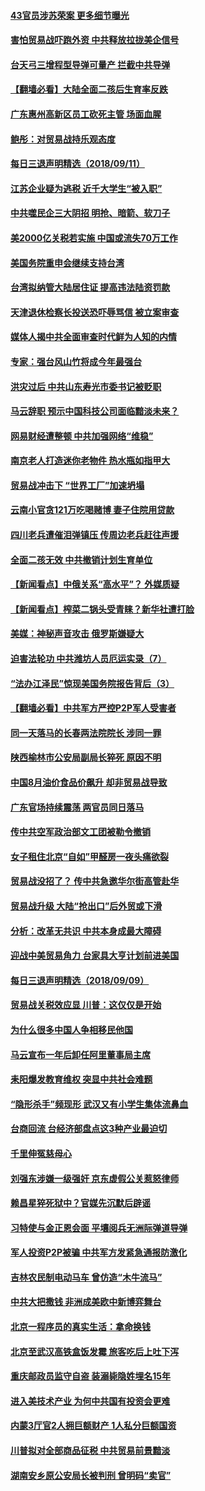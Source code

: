 #### [43官员涉苏荣案 更多细节曝光](../pages/nsc413/n10708047.md) 

#### [害怕贸易战吓跑外资 中共释放拉拢美企信号](../pages/nsc413/n10706662.md) 

#### [台天弓三增程型导弹可量产 拦截中共导弹](../pages/nsc413/n10707738.md) 

#### [【翻墙必看】大陆全面二孩后生育率反跌](../pages/nsc413/n10707590.md) 

#### [广东惠州高新区员工砍死主管 场面血腥](../pages/nsc413/n10707708.md) 

#### [鲍彤：对贸易战持乐观态度](../pages/nsc413/n10707711.md) 

#### [每日三退声明精选（2018/09/11）](../pages/nsc413/n10707784.md) 

#### [江苏企业疑为逃税 近千大学生“被入职”](../pages/nsc413/n10707534.md) 

#### [中共噬民企三大阴招 明抢、暗箭、软刀子](../pages/nsc413/n10707620.md) 

#### [美2000亿关税若实施 中国或流失70万工作](../pages/nsc413/n10707296.md) 

#### [美国务院重申会继续支持台湾](../pages/nsc413/n10707652.md) 

#### [台湾拟纳管大陆居住证 提高违法陆资罚款](../pages/nsc413/n10707514.md) 

#### [天津退休检察长投送恐吓辱骂信 被立案审查](../pages/nsc413/n10707232.md) 

#### [媒体人揭中共全面审查时代鲜为人知的内情](../pages/nsc413/n10707101.md) 

#### [专家：强台风山竹将成今年最强台](../pages/nsc413/n10707526.md) 

#### [洪灾过后 中共山东寿光市委书记被贬职](../pages/nsc413/n10707418.md) 

#### [马云辞职 预示中国科技公司面临黯淡未来？](../pages/nsc413/n10707354.md) 

#### [网易财经遭整顿 中共加强网络“维稳”](../pages/nsc413/n10706733.md) 

#### [南京老人打造迷你老物件 热水瓶如指甲大](../pages/nsc413/n10707390.md) 

#### [贸易战冲击下 “世界工厂”加速坍塌](../pages/nsc413/n10700203.md) 

#### [云南小官贪121万吃喝赌博 妻子住院用贷款](../pages/nsc413/n10707056.md) 

#### [四川老兵遭催泪弹镇压 传周边老兵赶往声援](../pages/nsc413/n10707098.md) 

#### [全面二孩无效 中共撤销计划生育单位](../pages/nsc413/n10707194.md) 

#### [【新闻看点】中俄关系“高水平”？ 外媒质疑](../pages/nsc413/n10707077.md) 

#### [【新闻看点】榨菜二锅头受青睐？新华社遭打脸](../pages/nsc413/n10707078.md) 

#### [美媒：神秘声音攻击 俄罗斯嫌疑大](../pages/nsc413/n10707102.md) 

#### [迫害法轮功 中共潍坊人员厄运实录（7）](../pages/nsc413/n10698953.md) 

#### [“法办江泽民”惊现美国务院报告背后（3）](../pages/nsc413/n10702262.md) 

#### [【翻墙必看】中共军方严控P2P军人受害者](../pages/nsc413/n10702361.md) 

#### [同一天落马的长春两法院院长 涉同一罪](../pages/nsc413/n10692669.md) 

#### [陕西榆林市公安局副局长猝死 原因不明](../pages/nsc413/n10702857.md) 

#### [中国8月油价食品价飙升 却非贸易战导致](../pages/nsc413/n10703473.md) 

#### [广东官场持续震荡 两官员同日落马](../pages/nsc413/n10703221.md) 

#### [传中共空军政治部文工团被勒令撤销](../pages/nsc413/n10702722.md) 

#### [女子租住北京“自如”甲醛房一夜头痛欲裂](../pages/nsc413/n10702672.md) 

#### [贸易战没招了？ 传中共急邀华尔街高管赴华](../pages/nsc413/n10703092.md) 

#### [贸易战升级 大陆“抢出口”后外贸或下滑](../pages/nsc413/n10702925.md) 

#### [分析：改革无共识 中共本身成最大障碍](../pages/nsc413/n10697887.md) 

#### [迎战中美贸易角力 台家具大亨计划前进美国](../pages/nsc413/n10702665.md) 

#### [每日三退声明精选（2018/09/09）](../pages/nsc413/n10702712.md) 

#### [贸易战关税效应显 川普：这仅仅是开始](../pages/nsc413/n10702499.md) 

#### [为什么很多中国人争相移民他国](../pages/nsc413/n10702084.md) 

#### [马云宣布一年后卸任阿里董事局主席](../pages/nsc413/n10702582.md) 

#### [耒阳爆发教育维权 突显中共社会难题](../pages/nsc413/n10702383.md) 

#### [“隐形杀手”频现形 武汉又有小学生集体流鼻血](../pages/nsc413/n10701423.md) 

#### [台商回流 台经济部盘点这3种产业最迫切](../pages/nsc413/n10702363.md) 

#### [千里伸冤慈母心](../pages/nsc413/n10699846.md) 

#### [刘强东涉嫌一级强奸 京东虚假公关惹怒律师](../pages/nsc413/n10702346.md) 

#### [赖昌星猝死狱中？官媒先沉默后辟谣](../pages/nsc413/n10702228.md) 

#### [习特使与金正恩会面 平壤阅兵无洲际弹道导弹](../pages/nsc413/n10702219.md) 

#### [军人投资P2P被骗 中共军方发紧急通报防激化](../pages/nsc413/n10702061.md) 

#### [吉林农民制电动马车 曾仿造“木牛流马”](../pages/nsc413/n10702171.md) 

#### [中共大把撒钱 非洲成美欧中新博弈舞台](../pages/nsc413/n10701871.md) 

#### [北京一程序员的真实生活：拿命换钱](../pages/nsc413/n10702101.md) 

#### [北京至武汉高铁盒饭发霉 旅客吃后上吐下泻](../pages/nsc413/n10702094.md) 

#### [重庆邮政员监守自盗 装溺毙隐姓埋名15年](../pages/nsc413/n10702097.md) 

#### [进入美技术产业 为何中共国有投资会更难](../pages/nsc413/n10700174.md) 

#### [内蒙3厅官2人拥巨额财产 1人私分巨额国资](../pages/nsc413/n10701862.md) 

#### [川普拟对全部商品征税 中共贸易前景黯淡](../pages/nsc413/n10701953.md) 

#### [湖南安乡原公安局长被判刑 曾明码“卖官”](../pages/nsc413/n10701904.md) 

